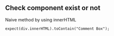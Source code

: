 ## Check component exist or not
Naive method by using innerHTML
```
expect(div.innerHTML).toContain("Comment Box");
```